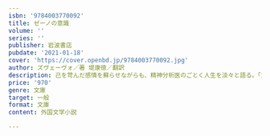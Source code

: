 ```yaml
---
isbn: '9784003770092'
title: ゼーノの意識
volume: ''
series: ''
publisher: 岩波書店
pubdate: '2021-01-18'
cover: 'https://cover.openbd.jp/9784003770092.jpg'
author: ズヴェーヴォ／著 堤康徳／翻訳
description: 己を苛んだ感情を蘇らせながらも、精神分析医のごとく人生を淡々と語る。「意識の流れ」を精緻に描き出した代表作。
price: '970'
genre: 文庫
target: 一般
format: 文庫
content: 外国文学小説

---
```

